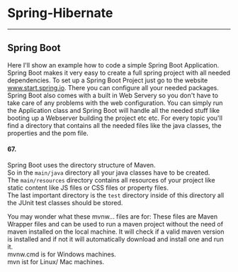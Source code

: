 # Spring-Hibernate

---

## Spring Boot
Here I'll show an example how to code a simple Spring Boot Application.
Spring Boot makes it very easy to create a full spring project with all needed dependencies. To set up a Spring Boot Project just go to the website www.start.spring.io. There you can configure all your needed packages. Spring Boot also comes with a built in Web Servery so you don't have to take care of any problems with the web configuration. You can simply run the Application class and Spring Boot will handle all the needed stuff like booting up a Webserver building the project etc etc. 
For every topic you'll find a directory that contains all the needed files like the java classes, the properties and the pom file.

#### 67.
Spring Boot uses the directory structure of Maven.\
So in the `main/java` directory all your java classes have to be created.\
The `main/resources` directory contains all resources of your project like static content like JS files or CSS files or property files.\
The last important directory is the `test` directory inside of this directory all the JUnit test classes should be stored. 

You may wonder what these mvnw... files are for: These files are Maven Wrapper files and can be used to run a maven project without the need of maven installed on the local machine. It will check if a valid maven version is installed and if not it will automatically download and install one and run it.\
mvnw.cmd is for Windows machines.\
mvn ist for Linux/ Mac machines.